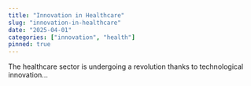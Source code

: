 ```yaml
---
title: "Innovation in Healthcare"
slug: "innovation-in-healthcare"
date: "2025-04-01"
categories: ["innovation", "health"]
pinned: true
---
```

The healthcare sector is undergoing a revolution thanks to technological innovation...
